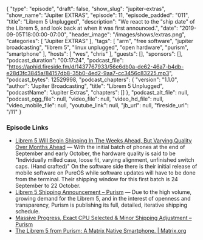 {
  "type": "episode",
  "draft": false,
  "show_slug": "jupiter-extras",
  "show_name": "Jupiter EXTRAS",
  "episode": 11,
  "episode_padded": "011",
  "title": "Librem 5 Unplugged",
  "description": "We react to the \"ship date\" of the Librem 5, and look back at when it was first announced.",
  "date": "2019-09-05T18:00:00-07:00",
  "header_image": "/images/shows/extras.png",
  "categories": [
    "Jupiter EXTRAS"
  ],
  "tags": [
    "arm",
    "free software",
    "jupiter broadcasting",
    "librem 5",
    "linux unplugged",
    "open hardware",
    "purism",
    "smartphone"
  ],
  "hosts": [
    "wes",
    "chris"
  ],
  "guests": [],
  "sponsors": [],
  "podcast_duration": "00:17:24",
  "podcast_file": "https://aphid.fireside.fm/d/1437767933/56e6db0a-de62-46a7-b4db-e28d3fc3845a/84157db8-35b0-4ed2-9aa7-cc3456c83225.mp3",
  "podcast_bytes": 12529998,
  "podcast_chapters": {
    "version": "1.1.0",
    "author": "Jupiter Broadcasting",
    "title": "Librem 5 Unplugged",
    "podcastName": "Jupiter Extras",
    "chapters": []
  },
  "podcast_alt_file": null,
  "podcast_ogg_file": null,
  "video_file": null,
  "video_hd_file": null,
  "video_mobile_file": null,
  "youtube_link": null,
  "jb_url": null,
  "fireside_url": "/11"
}


### Episode Links

  * [Librem 5 Will Begin Shipping In The Weeks Ahead, But Varying Quality Over Months Ahead](https://www.phoronix.com/scan.php?page=news_item&px=Librem-5-Shipping-Batches "Librem 5 Will Begin Shipping In The Weeks Ahead, But Varying Quality Over Months Ahead") — With the initial batch of phones at the end of September and early October, the hardware quality is said to be "Individually milled case, loose fit, varying alignment, unfinished switch caps. (Hand crafted)" On the software side there is their initial release of mobile software on PureOS while software updates will have to be done from the terminal. Their shipping window for this first batch is 24 September to 22 October.
  * [Librem 5 Shipping Announcement – Purism](https://puri.sm/posts/librem-5-shipping-announcement/ "Librem 5 Shipping Announcement – Purism") — Due to the high volume, growing demand for the Librem 5, and in the interest of openness and transparency, Purism is publishing its full, detailed, iterative shipping schedule.
  * [Massive Progress, Exact CPU Selected & Minor Shipping Adjustment – Purism](https://puri.sm/posts/massive-progress-exact-cpu-selected-minor-shipping-adjustment/ "Massive Progress, Exact CPU Selected & Minor Shipping Adjustment – Purism")
  * [The Librem 5 from Purism: A Matrix Native Smartphone. | Matrix.org](https://matrix.org/blog/2017/08/24/the-librem-5-from-purism-a-matrix-native-smartphone "The Librem 5 from Purism: A Matrix Native Smartphone. | Matrix.org")


